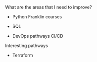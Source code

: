 What are the areas that I need to improve?

* Python
Franklin courses

* SQL

* DevOps pathways
CI/CD

Interesting pathways

* Terraform
